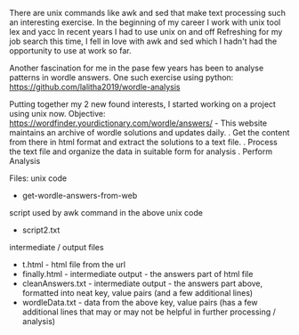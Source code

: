 There are unix commands like awk and sed that make text processing such an interesting exercise.
In the beginning of my career I work with unix tool lex and yacc
In recent years I had to use unix on and off
Refreshing for my job search this time, I fell in love with awk and sed which I hadn't had the opportunity to use at work so far.

Another fascination for me in the pase few years has been to analyse patterns in wordle answers.
One such exercise using python:
https://github.com/lalitha2019/wordle-analysis

Putting together my 2 new found interests, I started working on a project using unix now.
Objective:
https://wordfinder.yourdictionary.com/wordle/answers/ - This website maintains an archive of wordle solutions and updates daily.
. Get the content from there in html format and extract the solutions to a text file.
. Process the text file and organize the data in suitable form for analysis
. Perform Analysis


Files:
unix code
- get-wordle-answers-from-web 

script used by awk command in the above unix code
- script2.txt

intermediate / output files
- t.html - html file from the url
- finally.html - intermediate output - the answers part of html file
- cleanAnswers.txt - intermediate output - the answers part above, formatted into neat key, value pairs (and a few additional lines)
- wordleData.txt - data from the above key, value pairs (has a few additional lines that may or may not be helpful in further processing / analysis)
